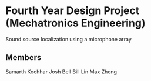 # Fourth Year Design Project (Mechatronics Engineering)

Sound source localization using a microphone array

## Members
Samarth Kochhar
Josh Bell
Bill Lin
Max Zheng
